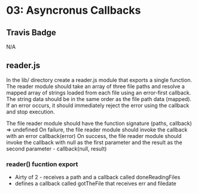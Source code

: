 # 03: Asyncronus Callbacks

## Travis Badge
N/A

## reader.js 

In the lib/ directory create a reader.js module that exports a single function. The reader module should take an array of three file paths and resolve a mapped array of strings loaded from each file using an error-first callback. The string data should be in the same order as the file path data (mapped). If an error occurs, it should immediately reject the error using the callback and stop execution.

The file reader module should have the function signature (paths, callback) => undefined
On failure, the file reader module should invoke the callback with an error callback(error)
On success, the file reader module should invoke the callback with null as the first parameter and the result as the second parameter - callback(null, result)

### reader() fucntion export
* Airty of 2 - receives a path and a callback called doneReadingFiles
* defines a callback called gotTheFile that receives err and filedate


